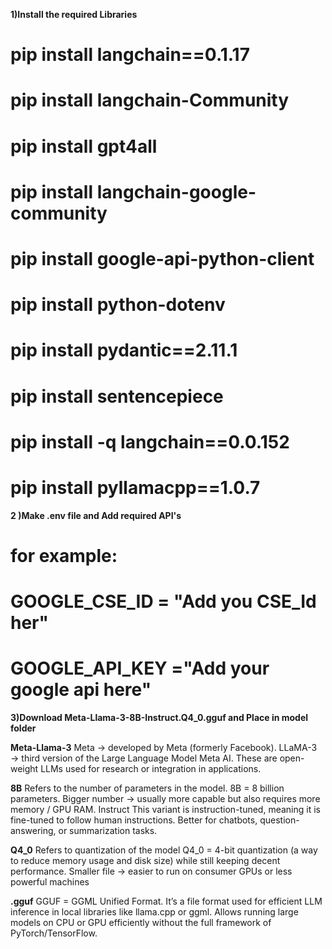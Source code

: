 **1)Install the required Libraries**
# pip install langchain==0.1.17
# pip install langchain-Community
# pip install gpt4all
# pip install langchain-google-community
# pip install google-api-python-client
# pip install python-dotenv
# pip install pydantic==2.11.1
# pip install sentencepiece
# pip install -q langchain==0.0.152
# pip install pyllamacpp==1.0.7


**2 )Make .env file and Add required API's**
# for example:
# GOOGLE_CSE_ID = "Add you CSE_Id her"
# GOOGLE_API_KEY ="Add your google api here"


**3)Download Meta-Llama-3-8B-Instruct.Q4_0.gguf and Place in model folder**

**Meta-Llama-3**
Meta → developed by Meta (formerly Facebook).
LLaMA-3 → third version of the Large Language Model Meta AI.
These are open-weight LLMs used for research or integration in applications.

**8B**
Refers to the number of parameters in the model.
8B = 8 billion parameters.
Bigger number → usually more capable but also requires more memory / GPU RAM.
Instruct
This variant is instruction-tuned, meaning it is fine-tuned to follow human instructions.
Better for chatbots, question-answering, or summarization tasks.

**Q4_0**
Refers to quantization of the model
Q4_0 = 4-bit quantization (a way to reduce memory usage and disk size) while still keeping decent performance.
Smaller file → easier to run on consumer GPUs or less powerful machines

**.gguf**
GGUF = GGML Unified Format.
It’s a file format used for efficient LLM inference in local libraries like llama.cpp or ggml.
Allows running large models on CPU or GPU efficiently without the full framework of PyTorch/TensorFlow.


